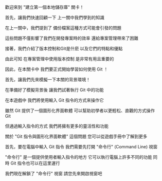 歡迎來到
"建立第一個本地儲存庫" 關卡！

首先，讓我們快速回顧一下
上一關中我們學到的知識

在上一關中，我們提到了
備份檔案這種方式可能會引發的問題

這些問題不僅影響了我們在開發專案時的效率
還給專案管理帶來了困難

接著，我們介紹了版本控制和Git是什麽
以及它們的特點和優點

由此可知
在專案管理中使用版本控制
是非常有用且重要的


因此，在本關卡中
我們要正式開始學習如何使用 Git ！

首先，讓我們先來模擬一下本關的背景環境！

在準備好了模擬背景後
讓我們試著執行 Git 中的功能

在本遊戲中
我們將使用輸入 Git 指令的方式來操作它

雖然 Git 提供了一個圖形化界面軟體
可以幫助初學者以更輕松、直觀的方式操作Git

但通過輸入指令的方式
我們將擁有更多的靈活性和功能

關於 "Git 指令與圖形化界面軟體" 這個問題
您可以從遊戲手冊中了解到更多


首先，要在電腦中輸入 Git 指令
我們需要先打開 "命令行" (Command Line) 視窗

"命令行" 是一個提供使用者輸入指令的地方
它可以執行電腦上許多不同的功能
同時 Git 指令也可以在這里運行

我們現在解鎖了 "命令行" 視窗
請您先來開啟視窗吧